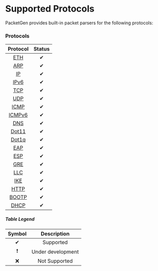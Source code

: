 # Supported Protocols

PacketGen provides built-in packet parsers for the following protocols:

### Protocols
| Protocol 	|       Status      	|
|:--------:	|:-----------------:	|
| [ETH](http://www.rubydoc.info/gems/packetgen/PacketGen/Header/Eth)   	    |     ✔     	|
| [ARP](http://www.rubydoc.info/gems/packetgen/PacketGen/Header/ARP)   	    |     ✔     	|
| [IP](http://www.rubydoc.info/gems/packetgen/PacketGen/Header/IP)    	    |     ✔     	|
| [IPv6](http://www.rubydoc.info/gems/packetgen/PacketGen/Header/IPv6)      |     ✔     	|
| [TCP](http://www.rubydoc.info/gems/packetgen/PacketGen/Header/TCP)   	    |     ✔     	|
| [UDP](http://www.rubydoc.info/gems/packetgen/PacketGen/Header/UDP)   	    |     ✔     	|
| [ICMP](http://www.rubydoc.info/gems/packetgen/PacketGen/Header/ICMP)   	  |     ✔     	|
| [ICMPv6](http://www.rubydoc.info/gems/packetgen/PacketGen/Header/ICMPv6)  |     ✔     	|
| [DNS](http://www.rubydoc.info/gems/packetgen/PacketGen/Header/DNS)   	    |     ✔     	|
| [Dot11](http://www.rubydoc.info/gems/packetgen/PacketGen/Header/Dot11)    |     ✔     	|
| [Dot1q](http://www.rubydoc.info/gems/packetgen/PacketGen/Header/Dot1q)    |     ✔     	|
| [EAP](http://www.rubydoc.info/gems/packetgen/PacketGen/Header/EAP)   	    |     ✔      	|
| [ESP](http://www.rubydoc.info/gems/packetgen/PacketGen/Header/ESP)   	    |     ✔     	|
| [GRE](http://www.rubydoc.info/gems/packetgen/PacketGen/Header/GRE)   	    |     ✔     	|
| [LLC](http://www.rubydoc.info/gems/packetgen/PacketGen/Header/LLC)   	    |     ✔     	|
| [IKE](http://www.rubydoc.info/gems/packetgen/PacketGen/Header/IKE)   	    |     ✔     	|
| [HTTP](http://www.rubydoc.info/gems/packetgen/PacketGen/Header/HTTP)      |     ✔     	|
| [BOOTP](http://www.rubydoc.info/gems/packetgen/PacketGen/Header/BOOTP)    |     ✔     	|
| [DHCP](http://www.rubydoc.info/gems/packetgen/PacketGen/Header/DHCP)      |     ✔     	|

##### Table Legend
| Symbol 	|    Description  	|
|:-------:|:-----------------:|
|    ✔   	|     Supported     |
|    ❗    | Under development |
|    ❌   	|   Not Supported   |

